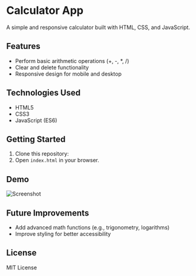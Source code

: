 # Calculator App

A simple and responsive calculator built with HTML, CSS, and JavaScript.

## Features
- Perform basic arithmetic operations (+, -, *, /)
- Clear and delete functionality
- Responsive design for mobile and desktop

## Technologies Used
- HTML5
- CSS3
- JavaScript (ES6)

## Getting Started
1. Clone this repository:
2. Open `index.html` in your browser.

## Demo
![Screenshot](screenshot.png)

## Future Improvements
- Add advanced math functions (e.g., trigonometry, logarithms)
- Improve styling for better accessibility

## License
MIT License
